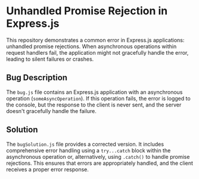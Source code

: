 # Unhandled Promise Rejection in Express.js
This repository demonstrates a common error in Express.js applications: unhandled promise rejections.  When asynchronous operations within request handlers fail, the application might not gracefully handle the error, leading to silent failures or crashes.

## Bug Description
The `bug.js` file contains an Express.js application with an asynchronous operation (`someAsyncOperation`).  If this operation fails, the error is logged to the console, but the response to the client is never sent, and the server doesn't gracefully handle the failure.

## Solution
The `bugSolution.js` file provides a corrected version. It includes comprehensive error handling using a `try...catch` block within the asynchronous operation or, alternatively, using `.catch()` to handle promise rejections.  This ensures that errors are appropriately handled, and the client receives a proper error response.